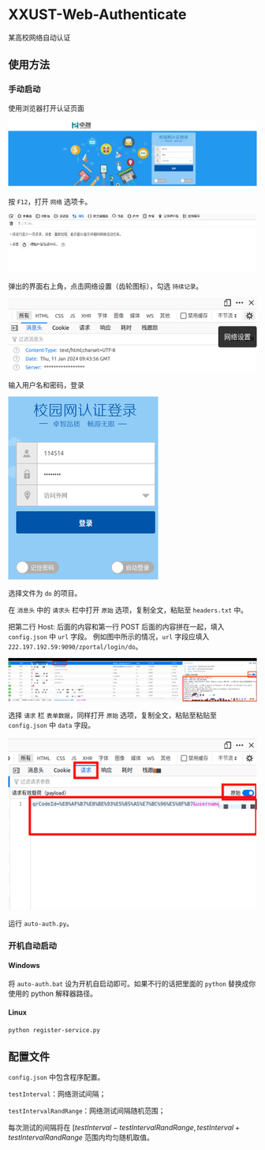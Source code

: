 # XXUST-Web-Authenticate
某高校网络自动认证

## 使用方法

### 手动启动

使用浏览器打开认证页面

![](imgs/web-auth-page.png)

按 `F12`，打开 `网络` 选项卡。

![](imgs/f12.png)

弹出的界面右上角，点击网络设置（齿轮图标），勾选 `持续记录`。

![](imgs/f12-keep-record.png)

输入用户名和密码，登录

![](imgs/login.png)

选择文件为 `do` 的项目。

在 `消息头` 中的 `请求头` 栏中打开 `原始` 选项，复制全文，粘贴至 `headers.txt` 中。

把第二行 Host: 后面的内容和第一行 POST 后面的内容拼在一起，填入 `config.json` 中 `url` 字段。
例如图中所示的情况，`url` 字段应填入 `222.197.192.59:9090/zportal/login/do`。

![](imgs/copy-header.png)

选择 `请求` 栏 `表单数据`，同样打开 `原始` 选项，复制全文，粘贴至粘贴至 `config.json` 中 `data` 字段。

![](imgs/request.png)

运行 `auto-auth.py`。

### 开机自动启动

#### Windows

将 `auto-auth.bat` 设为开机自启动即可。如果不行的话把里面的 `python` 替换成你使用的 python 解释器路径。

#### Linux

```bash
python register-service.py
```

## 配置文件

`config.json` 中包含程序配置。

`testInterval`：网络测试间隔；

`testIntervalRandRange`：网络测试间隔随机范围；

每次测试的间隔将在 $[testInterval-testIntervalRandRange, testInterval+testIntervalRandRange$ 范围内均匀随机取值。
